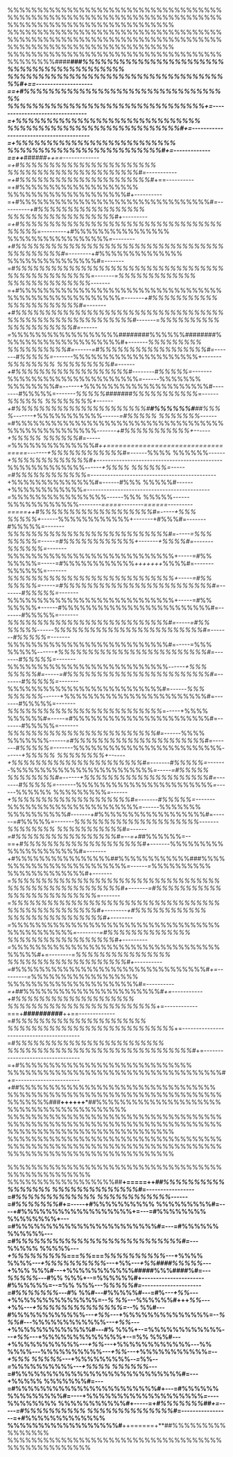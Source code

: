 %%%%%%%%%%%%%%%%%%%%%%%%%%%%%%%%%%%%%%%%%%%%%%%%%%%%%%%%%%%%%%%%%%%%%%%%%%%%%%%%%%%%%%%%%%%%%%%%%%%%
%%%%%%%%%%%%%%%%%%%%%%%%%%%%%%%%%%%%%%%%%%%%%%%%%%%%%%%%%%%%%%%%%%%%%%%%%%%%%%%%%%%%%%%%%%%%%%%%%%%%
%%%%%%%%%%%%%%%%%%%%%%%%%%%%%%%%%%%%%%%%%%%%####*******###%%%%%%%%%%%%%%%%%%%%%%%%%%%%%%%%%%%%%%%%%%
%%%%%%%%%%%%%%%%%%%%%%%%%%%%%%%%%%%%%#+==--------------------==+*#%%%%%%%%%%%%%%%%%%%%%%%%%%%%%%%%%%
%%%%%%%%%%%%%%%%%%%%%%%%%%%%%%%%*+=--------------------------------=+*%%%%%%%%%%%%%%%%%%%%%%%%%%%%%%
%%%%%%%%%%%%%%%%%%%%%%%%%%%%#+=----------------------------------------=+*%%%%%%%%%%%%%%%%%%%%%%%%%%
%%%%%%%%%%%%%%%%%%%%%%%%%#+=-------------==++***######***++==-------------=+#%%%%%%%%%%%%%%%%%%%%%%%
%%%%%%%%%%%%%%%%%%%%%%#*=-----------=+*#%%%%%%%%%%%%%%%%%%%%%%#*+==----------=+#%%%%%%%%%%%%%%%%%%%%
%%%%%%%%%%%%%%%%%%%%#+----------=+#%%%%%%%%%%%%%%%%%%%%%%%%%%%%%%%%#*=----------+#%%%%%%%%%%%%%%%%%%
%%%%%%%%%%%%%%%%%%#+---------=+#%%%%%%%%%%%%%%%%%%%%%%%%%%%%%%%%%%%%%%%*=---------+#%%%%%%%%%%%%%%%%
%%%%%%%%%%%%%%%%%*=--------+#%%%%%%%%%%%%%%%%%%%%%%%%%%%%%%%%%%%%%%%%%%%%#*=--------+#%%%%%%%%%%%%%%
%%%%%%%%%%%%%%%#=-------=*#%%%%%%%%%%%%%%%%%%%%%%%%%%%%%%%%%%%%%%%%%%%%%%%%%*=-------=*%%%%%%%%%%%%%
%%%%%%%%%%%%%%*-------=+#%%%%%%%%%%%%%%%%%%%%%%%%%%%%%%%%%%%%%%%%%%%%%%%%%%%%%*=-------+#%%%%%%%%%%%
%%%%%%%%%%%%#=-------+#%%%%%%%%%%%%%%%%%%%%%%%%%%%%%%%%%%%%%%%%%%%%%%%%%%%%%%%%#*-------=*%%%%%%%%%%
%%%%%%%%%%%#=------=*%%%%%%%%%%%%%%%%%%########%%%%%%########%%%%%%%%%%%%%%%%%%%%#+-------*%%%%%%%%%
%%%%%%%%%%#=------=#%%%%%%%%%%%%%%%%%%#=-------#%%%%%=-------*%%%%%%%%%%%%%%%%%%%%%+-------*%%%%%%%%
%%%%%%%%%#=------+#%%%%%%%%%%%%%%%%%%%#--------#%%%%%=-------*%%%%%%%%%%%%%%%%%%%%%%*=------*%%%%%%%
%%%%%%%%#=------+%%%%%%%%%%%%%%%%%%%%%#--------#%%%%%=-------*%%%%%#######%%%%%%%%%%%*=------*%%%%%%
%%%%%%%%+------+#%%%%%%%%%%%%%%%%%%%%%%#******#%%%%%%#******##%%%%*-------+%%%%%%%%%%%*------=#%%%%%
%%%%%%%*------=#%%%%%%%%%%%%%%%%%%%%%%%%%%%%%%%%%%%%%%%%%%%%%%%%%%*-------+#%%%%%%%%%%%+------+%%%%%
%%%%%%#=-----=*%%%%%%%%%%%%%%#*++==================================-------+%%%%%%%%%%%%#=------*%%%%
%%%%%%*------+%%%%%%%%%%%%%#+---------------------------------------------*%%%%%%%%%%%%%*------+%%%%
%%%%%%=-----=#%%%%%%%%%%%%*=---------------------------------------------+%%%%%%%%%%%%%%#=------#%%%
%%%%%#------+%%%%%%%%%%%%*=--------------------------------------------=*%%%%%%%%%%%%%%%%*------*%%%
%%%%%*------*%%%%%%%%%%%%*--------=====--------======---------=====++#%%%%%%%%%%%%%%%%%%%#=-----+%%%
%%%%%+------*%%%%%%%%%%%%+-------+#%%%#=-------#%%%%%=-------*%%%%%%%%%%%%%%%%%%%%%%%%%%%#=-----=%%%
%%%%%=-----=#%%%%%%%%%%%%+-------+%%%%#=-------%%%%%%=-------*%%%%%%%%%%%%%%%%%%%%%%%%%%%%+-----=#%%
%%%%%=-----=#%%%%%%%%%%%%*+++++++*%%%%#=-------%%%%%%=-------*%%%%%%%%%%%%%%%%%%%%%%%%%%%%+-----=#%%
%%%%%=-----=#%%%%%%%%%%%%%%%%%%%%%%%%%#=-------#%%%%%=-------*%%%%%%%%%%%%%%%%%%%%%%%%%%%%+-----=#%%
%%%%%+------#%%%%%%%%%%%%%%%%%%%%%%%%%#=-------#%%%%%=-------*%%%%%%%%%%%%%%%%%%%%%%%%%%%#=-----=#%%
%%%%%*------*%%%%%%%%%%%%%%%%%%%%%%%%%#=-------#%%%%%=-------*%%%%%%%%%%%%%%%%%%%%%%%%%%%#=-----=%%%
%%%%%*------+%%%%%%%%%%%%%%%%%%%%%%%%%#=-------#%%%%%=-------*%%%%%%%%%%%%%%%%%%%%%%%%%%%*------+%%%
%%%%%#=-----=#%%%%%%%%%%%%%%%%%%%%%%%%#=-------#%%%%%=-------*%%%%%%%%%%%%%%%%%%%%%%%%%%#=------*%%%
%%%%%%*------+%%%%%%%%%%%%%%%%%%%%%%%%#=-------#%%%%%=-------*%%%%%%%%%%%%%%%%%%%%%%%%%%*=-----+%%%%
%%%%%%#=-----=#%%%%%%%%%%%%%%%%%%%%%%%#=-------#%%%%%=-------*%%%%%%%%%%%%%%%%%%%%%%%%%#=------*%%%%
%%%%%%%*------=#%%%%%%%%%%%%%%%%%%%%%%#=-------#%%%%%=-------*%%%%%%%%%%%%%%%%%%%%%%%%%*------+%%%%%
%%%%%%%%+------+%%%%%%%%%%%%%%%%%%%%%%#=-------#%%%%%=-------*%%%%%%%%%%%%%%%%%%%%%%%%*=-----=#%%%%%
%%%%%%%%#=------+%%%%%%%%%%%%%%%%%%%%%#=-------#%%%%%=-------*%%%%%%%%%%%%%%%%%%%%%%%*=------*%%%%%%
%%%%%%%%%*=------+%%%%%%%%%%%%%%%%%%%%#=-------#%%%%%=-------*%%%%%%%%%%%%%%%%%%%%%%*=------*%%%%%%%
%%%%%%%%%%#-------+#%%%%%%%%%%%%%%%%%%#=------=#%%%%%=-------*%%%%%%%%%%%%%%%%%%%%%*-------*%%%%%%%%
%%%%%%%%%%%#=------=#%%%%%%%%%%%%%%%%%#=--=+*##%%%%%%=--==+*#%%%%%%%%%%%%%%%%%%%%#+-------*%%%%%%%%%
%%%%%%%%%%%%#=-------+#%%%%%%%%%%%%%%%%##%%%%%%%%%%%%###%%%%%%%%%%%%%%%%%%%%%%%%*=------=*%%%%%%%%%%
%%%%%%%%%%%%%#+-------=*%%%%%%%%%%%%%%%%%%%%%%%%%%%%%%%%%%%%%%%%%%%%%%%%%%%%%%#+-------=#%%%%%%%%%%%
%%%%%%%%%%%%%%%*=-------=*%%%%%%%%%%%%%%%%%%%%%%%%%%%%%%%%%%%%%%%%%%%%%%%%%%#+--------+#%%%%%%%%%%%%
%%%%%%%%%%%%%%%%#+--------=*%%%%%%%%%%%%%%%%%%%%%%%%%%%%%%%%%%%%%%%%%%%%%%*=--------=#%%%%%%%%%%%%%%
%%%%%%%%%%%%%%%%%%#+---------=*%%%%%%%%%%%%%%%%%%%%%%%%%%%%%%%%%%%%%%%%#+=--------=*%%%%%%%%%%%%%%%%
%%%%%%%%%%%%%%%%%%%%#+----------=*#%%%%%%%%%%%%%%%%%%%%%%%%%%%%%%%%#*+=---------=*%%%%%%%%%%%%%%%%%%
%%%%%%%%%%%%%%%%%%%%%%#*=----------=+*##%%%%%%%%%%%%%%%%%%%%%%%#*+=-----------+#%%%%%%%%%%%%%%%%%%%%
%%%%%%%%%%%%%%%%%%%%%%%%%*+=------------===+**##########**++==-------------=*#%%%%%%%%%%%%%%%%%%%%%%
%%%%%%%%%%%%%%%%%%%%%%%%%%%%*+=-----------------------------------------=*#%%%%%%%%%%%%%%%%%%%%%%%%%
%%%%%%%%%%%%%%%%%%%%%%%%%%%%%%%#*+=---------------------------------=+#%%%%%%%%%%%%%%%%%%%%%%%%%%%%%
%%%%%%%%%%%%%%%%%%%%%%%%%%%%%%%%%%%%#*+=-----------------------+*##%%%%%%%%%%%%%%%%%%%%%%%%%%%%%%%%%
%%%%%%%%%%%%%%%%%%%%%%%%%%%%%%%%%%%%%%%%%%%###**++++++***##%%%%%%%%%%%%%%%%%%%%%%%%%%%%%%%%%%%%%%%%%
%%%%%%%%%%%%%%%%%%%%%%%%%%%%%%%%%%%%%%%%%%%%%%%%%%%%%%%%%%%%%%%%%%%%%%%%%%%%%%%%%%%%%%%%%%%%%%%%%%%%
%%%%%%%%%%%%%%%%%%%%%%%%%%%%%%%%%%%%%%%%%%%%%%%%%%%%%%%%%%%%%%%%%%%%%%%%%%%%%%%%%%%%%%%%%%%%%%%%%%%%



%%%%%%%%%%%%%%%%%%%%%%%%%%%%%%%%%%%%%%%%%%%%%%%%%%
%%%%%%%%%%%%%%%%%%##**+=====++*##%%%%%%%%%%%%%%%%%
%%%%%%%%%%%%%%#*=-----------------=*#%%%%%%%%%%%%%
%%%%%%%%%%%%*------=*#%%%%%%%#*+=-----+#%%%%%%%%%%
%%%%%%%%%#=----+#%%%%%%%%%%%%%%%%%%+=---=#%%%%%%%%
%%%%%%%%+---=#%%%%%%%%%%%%%%%%%%%%%%%#=---=#%%%%%%
%%%%%%*---=#%%%%%%%%%%%%%%%%%%%%%%%%%%%#=---*%%%%%
%%%%%*---+%%%%%%%%%*===*%%*===*%%%%%%%%%%*---+%%%%
%%%%*---+%%%%%%%%%%*---+%%*---+%%####%%%%%*---+%%%
%%%#---+%%%%%%%%%%%#####%%%####%#=---*%%%%%*---#%%
%%%+--=%%%%%%#+----------------------#%%%%%%=--=%%
%%%---*%%%%%#=---------------------=#%%%%%%%*---#%
%%#---#%%%%%#---=#%*---+%%*---+%%%%%%%%%%%%%%=--*%
%%*---%%%%%%#+++*%%*---+%%*---+%%%%%%%%%%%%%%=--*%
%%#---#%%%%%%%%%%%%*---+%%*---+%%%%%%%%%%%%%%=--*%
%%#---*%%%%%%%%%%%%*---+%%*---+%%%%%%%%%%%%%#---#%
%%%+--=%%%%%%%%%%%%*---+%%*---+%%%%%%%%%%%%%+--=%%
%%%#---+%%%%%%%%%%%*---+%%*---+%%%%%%%%%%%%*---*%%
%%%%*---*%%%%%%%%%%*---+%%*---+%%%%%%%%%%%*=--+%%%
%%%%%*---+%%%%%%%%%*--=*%%*--=*%%%%%%%%%%*---+%%%%
%%%%%%*---=#%%%%%%%%%%%%%%%%%%%%%%%%%%%#=---+%%%%%
%%%%%%%#=---=#%%%%%%%%%%%%%%%%%%%%%%%#+---=#%%%%%%
%%%%%%%%%#=----+%%%%%%%%%%%%%%%%%%%*=----*%%%%%%%%
%%%%%%%%%%%#+-----=+*#%%%%%%%##+=-----=#%%%%%%%%%%
%%%%%%%%%%%%%%#*=-----------------=+#%%%%%%%%%%%%%
%%%%%%%%%%%%%%%%%%#**++======+**##%%%%%%%%%%%%%%%%
%%%%%%%%%%%%%%%%%%%%%%%%%%%%%%%%%%%%%%%%%%%%%%%%%%
